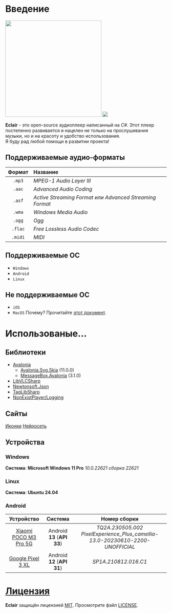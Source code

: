 # Введение
<image src="Eclair/Assets/icon.png" width="300"/>
<image src="res/screenshot.png"/>

**Eclair** - это open-source аудиоплеер написанный на *C#*.
Этот плеер постепенно развивается и нацелен не только на прослушивания музыки, но и на красоту и удобство использования.<br>
Я буду рад любой помощи в развитии проекта!
## Поддерживаемые аудио-форматы
| Формат | Название                                                |
| :----: | :------------------------------------------------------ |
| `.mp3` | *MPEG-1 Audio Layer III*                                |
| `.aac` | *Advanced Audio Coding*                                 |
| `.asf` | *Active Streaming Format или Advanced Streaming Format* |
| `.wma` | *Windows Media Audio*                                   |
| `.ogg` | *Ogg*                                                   |
| `.flac`| *Free Lossless Audio Codec*                             |
| `.midi`| *MIDI*                                                  |

## Поддерживаемые ОС
* `Windows`
* `Android`
* `Linux`
## Не поддерживаемые ОС
* `iOS`
* `MacOS`
Почему? Прочитайте [этот документ](res/about_apple_devices.md).

<!--
# Установка
## Установка на Windows
## Установка на Linux
Перед установкой архива программы, установите следующие пакеты командой:
```bash
sudo apt install vlc libvlc-dev libvlccore-dev
```
## Установка на Android
> [!CAUTION]
> При удалении данных приложения скорее всего приложение больше не запустится!
> Нужно будет переустановить приложение чтобы, оно продолжило работать.
-->

# Использованые...
## Библиотеки
* [Avalonia](https://github.com/AvaloniaUI/Avalonia)
    - [Avalonia.Svg.Skia](https://github.com/wieslawsoltes/Svg.Skia) (11.0.0)
    - [MessageBox.Avalonia](https://github.com/AvaloniaCommunity/MessageBox.Avalonia) (3.1.0)
* [LibVLCSharp](https://github.com/videolan/libvlcsharp)
* [Newtonsoft.Json](https://github.com/JamesNK/Newtonsoft.Json/)
* [TagLibSharp](https://github.com/mono/taglib-sharp)
* [NonExistPlayer/Logging](https://github.com/NonExistPlayer/Logging)
## Сайты
[Иконки](https://icon-icons.com)
[Нейросеть](https://blackbox.ai)
## Устройства

### Windows
**Система**: **Microsoft Windows 11 Pro** *10.0.22621 сборка 22621*
### Linux
**Система**: **Ubuntu 24.04**
### Android
|Устройство|Система|Номер сборки|
|:-:|:-:|:-:|
|[Xiaomi POCO M3 Pro 5G](https://www.google.com/search?q=Xiaomi+POCO+M3+Pro+5g)|Android **13** (**API 33**)|*TQ2A.230505.002 PixelExperience_Plus_camellia-13.0-20230610-2200-UNOFFICIAL*|
|[Google Pixel 3 XL](https://www.google.com/search?q=Google+Pixel+3+xl)|Android **12** (**API 31**)|*SP1A.210812.016.C1*|

# [Лицензия](LICENSE)
**Eclair** защищён лицензией [MIT](https://choosealicense.com/licenses/mit). Просмотрите файл [LICENSE](LICENSE).